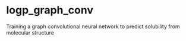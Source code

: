 # logp_graph_conv
Training a graph convolutional neural network to predict solubility from molecular structure
